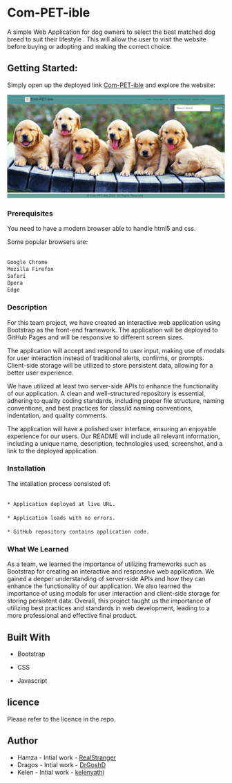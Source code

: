 # Com-PET-ible

A simple Web Application for dog owners to select the best matched dog breed to suit their lifestyle . This will allow the user to visit the website before buying or adopting and making the correct choice.

## Getting Started:

Simply open up the deployed link [Com-PET-ible](https://realstranger01.github.io/Com-PET-ible/) and explore the website:

![Com-PET-ible](./assets/images/screenshot.png)

### Prerequisites

You need to have a modern browser able to handle html5 and css.

Some popular browsers are:
```

Google Chrome
Mozilla Firefox
Safari
Opera
Edge
```
### Description

For this team project, we have created an interactive web application using Bootstrap as the front-end framework. The application will be deployed to GitHub Pages and will be responsive to different screen sizes.

The application will accept and respond to user input, making use of modals for user interaction instead of traditional alerts, confirms, or prompts. Client-side storage will be utilized to store persistent data, allowing for a better user experience.

We have utilized at least two server-side APIs to enhance the functionality of our application. A clean and well-structured repository is essential, adhering to quality coding standards, including proper file structure, naming conventions, and best practices for class/id naming conventions, indentation, and quality comments.

The application will have a polished user interface, ensuring an enjoyable experience for our users. Our README will include all relevant information, including a unique name, description, technologies used, screenshot, and a link to the deployed application.

### Installation

The intallation process consisted of:
```

* Application deployed at live URL.

* Application loads with no errors.

* GitHub repository contains application code.
```

### What We Learned

As a team, we learned the importance of utilizing frameworks such as Bootstrap for creating an interactive and responsive web application. We gained a deeper understanding of server-side APIs and how they can enhance the functionality of our application. We also learned the importance of using modals for user interaction and client-side storage for storing persistent data. Overall, this project taught us the importance of utilizing best practices and standards in web development, leading to a more professional and effective final product.

## Built With

* Bootstrap

* CSS

* Javascript

## licence

Please refer to the licence in the repo.

## Author

* Hamza - Intial work - [RealStranger](https://github.com/Realstranger01/Com-PET-ible.git)
* Dragos - Intial work - [DrGoshD](https://github.com/Realstranger01/Com-PET-ible.git)
* Kelen - Intial work - [kelenyathi](https://github.com/Realstranger01/Com-PET-ible.git)


